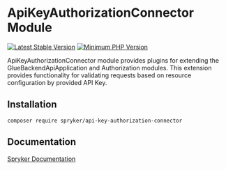 # ApiKeyAuthorizationConnector Module
[![Latest Stable Version](https://poser.pugx.org/spryker/api-key-authorization-connector/v/stable.svg)](https://packagist.org/packages/spryker/api-key-authorization-connector)
[![Minimum PHP Version](https://img.shields.io/badge/php-%3E%3D%208.2-8892BF.svg)](https://php.net/)

ApiKeyAuthorizationConnector module provides plugins for extending the GlueBackendApiApplication and Authorization modules.
This extension provides functionality for validating requests based on resource configuration by provided API Key.

## Installation

```
composer require spryker/api-key-authorization-connector
```

## Documentation

[Spryker Documentation](https://docs.spryker.com)

